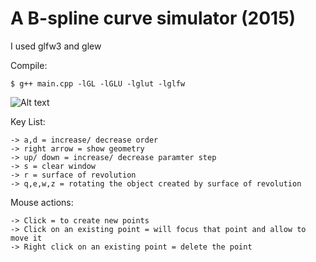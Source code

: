 # A B-spline curve simulator (2015)

I used glfw3 and glew

Compile:

	$ g++ main.cpp -lGL -lGLU -lglut -lglfw

![Alt text](https://github.com/imruljubair/B-Spline-Curve-Simulator/blob/master/bspline.png)


Key List:

	-> a,d = increase/ decrease order
	-> right arrow = show geometry
	-> up/ down = increase/ decrease paramter step
	-> s = clear window
	-> r = surface of revolution
	-> q,e,w,z = rotating the object created by surface of revolution

Mouse actions:

	-> Click = to create new points
	-> Click on an existing point = will focus that point and allow to move it
	-> Right click on an existing point = delete the point
